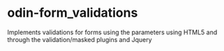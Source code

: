 # odin-form_validations
Implements validations for forms using the parameters using HTML5 and through the validation/masked plugins and Jquery
